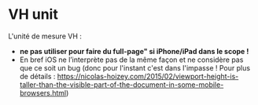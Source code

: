 VH unit
=======

L'unité de mesure VH : 
  * __ne pas utiliser pour faire du full-page" si iPhone/iPad dans le scope !__ 
  * En bref iOS ne l’interprète pas de la même façon et ne considère pas que ce soit un bug 
  (donc pour l'instant c'est dans l'impasse ! 
  Pour plus de détails : 
  https://nicolas-hoizey.com/2015/02/viewport-height-is-taller-than-the-visible-part-of-the-document-in-some-mobile-browsers.html)
